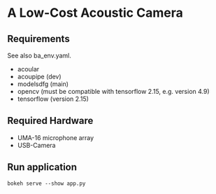 # A Low-Cost Acoustic Camera

## Requirements

See also ba_env.yaml.

- acoular
- acoupipe (dev)
- modelsdfg (main)
- opencv  (must be compatible with tensorflow 2.15, e.g. version 4.9)
- tensorflow (version 2.15)

## Required Hardware

- UMA-16 microphone array
- USB-Camera

## Run application

`bokeh serve --show app.py`
